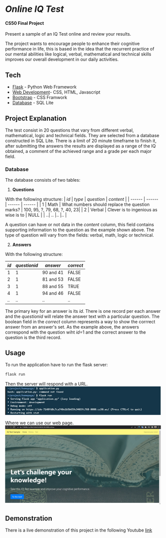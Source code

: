 # _Online IQ Test_
#### CS50 Final Project
Present a sample of an IQ Test online and review your results. 

The project wants to encourage people to enhance their cognitive performance in life, this is based in the idea that the recurrent practice of our mental abilities like logical, verbal, mathematical and technical skills improves our overall development in our daily activities.

## Tech
- [Flask](https://flask.palletsprojects.com/en/2.1.x/#) - Python Web Framework
- [Web Development](https://www.w3schools.com/whatis/)- CSS, HTML, Javascript
- [Bootstrap](https://getbootstrap.com/) - CSS Framwork
- [Database](https://www.sqlite.org/index.html) - SQL Lite

## Project Explanation

The test consist in 20 questions that vary from different verbal, mathematical, logic and technical fields. They are selected from a database constructed in SQL Lite. There is a limit of 20 minute timeframe to finish it, after submitting the answers the results are displayed as a range of the IQ obtained, a comment of the achieved range and a grade per each major field.

### Database
The database consists of two tables:
1) **Questions**

With the following structure:
| *id* | *type* | *question* | *content* |
| ------ | ------ | ------ | ------ |
| 1 | Math | What numbers should replace the question marks? | 100, 95, ?, 79, 68, ?, 40, 23|
| 2 | Verbal | Clever is to ingenious as wise is to  | NULL |
| ..| .. |.. |.. |

A question can have or not data in the *content* column, this field contains supporting information to the question as the example shown above. The type of question will vary from the fields: verbal, math, logic or technical.

2) **Answers**

With the following structure:

| *id* | *questionid* | *answer* | *correct* |
| ------ | ------ | ------ | ------ |
| 1 | 1 | 90 and 41 | FALSE |
| 2 | 1 | 81 and 53  | FALSE |
| 3 | 1 | 88 and 55  | TRUE |
| 4 | 1 | 94 and 46  | FALSE |
| ..| .. |.. |.. |

The primary key for an answer is its *id*. There is one record per each answer and the *questionid* will relate the answer text with a particular question. The boolean field in the *correct* column represents a way to show the corrrect answer from an answer's set. As the example above, the answers correspond with the question wiht *id*=1 and the correct answer to the question is the third record.

## Usage
To run the application have to run the flask server:
```sh
flask run
```
Then the server will respond with a URL.
![Image text](https://github.com/admaga/CS50-Final-Project/blob/main/img/flask_run.jpg)

Where we can use our web page.
![Image text](https://github.com/admaga/CS50-Final-Project/blob/main/img/main_screen.jpg)

## Demonstration
There is a live demonstration of this project in the following Youtube [link](https://youtu.be/sq2JY4tL0XM)
